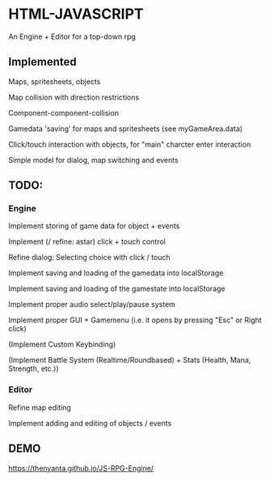 # HTML-JAVASCRIPT

An Engine + Editor for a top-down rpg

## Implemented

Maps, spritesheets, objects

Map collision with direction restrictions

Component-component-collision

Gamedata 'saving' for maps and spritesheets (see myGameArea.data)

Click/touch interaction with objects, for "main" charcter enter interaction

Simple model for dialog, map switching and events 

## TODO:

### Engine

Implement storing of game data for object + events

Implement (/ refine: astar) click + touch control

Refine dialog: Selecting choice with click / touch

Implement saving and loading of the gamedata into localStorage

Implement saving and loading of the gamestate into localStorage

Implement proper audio select/play/pause system

Implement proper GUI + Gamemenu (i.e. it opens by pressing "Esc" or Right click)

(Implement Custom Keybinding)

(Implement Battle System (Realtime/Roundbased) + Stats (Health, Mana, Strength, etc.))

### Editor

Refine map editing

Implement adding and editing of objects / events

## DEMO

https://thenyanta.github.io/JS-RPG-Engine/
